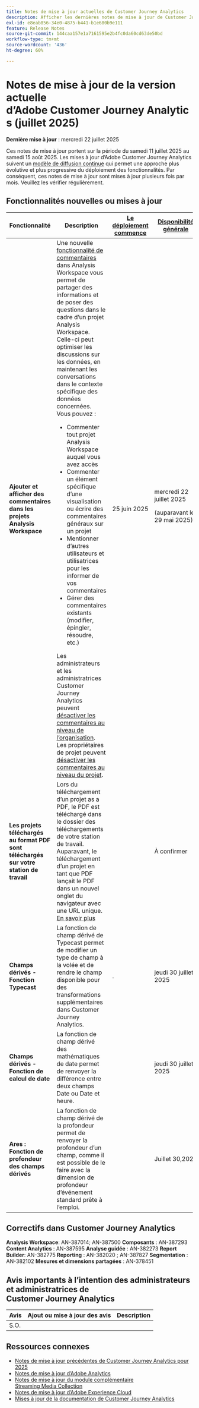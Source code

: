```yaml
---
title: Notes de mise à jour actuelles de Customer Journey Analytics
description: Afficher les dernières notes de mise à jour de Customer Journey Analytics
exl-id: e8eab856-34e0-4875-b441-b1e680b9e111
feature: Release Notes
source-git-commit: 144caa157e1a7161595e2b4fc0da60cd63de50bd
workflow-type: tm+mt
source-wordcount: '436'
ht-degree: 60%

---
```


# Notes de mise à jour de la version actuelle d’Adobe Customer Journey Analytics (juillet 2025)

**Dernière mise à jour** : mercredi 22 juillet 2025


Ces notes de mise à jour portent sur la période du samedi 11 juillet 2025 au samedi 15 août 2025. Les mises à jour d’Adobe Customer Journey Analytics suivent un [modèle de diffusion continue](releases.md) qui permet une approche plus évolutive et plus progressive du déploiement des fonctionnalités. Par conséquent, ces notes de mise à jour sont mises à jour plusieurs fois par mois. Veuillez les vérifier régulièrement.

## Fonctionnalités nouvelles ou mises à jour

| Fonctionnalité | Description | [Le déploiement commence](releases.md) | [Disponibilité générale](releases.md) |
| ----------- | ---------- | ------- | ---- |
| **Ajouter et afficher des commentaires dans les projets Analysis Workspace** | Une nouvelle [fonctionnalité de commentaires](https://experienceleague.adobe.com/fr/docs/analytics-platform/using/cja-workspace/build-workspace-project/comment-projects) dans Analysis Workspace vous permet de partager des informations et de poser des questions dans le cadre d’un projet Analysis Workspace. Celle-ci peut optimiser les discussions sur les données, en maintenant les conversations dans le contexte spécifique des données concernées. Vous pouvez : <ul><li>Commenter tout projet Analysis Workspace auquel vous avez accès</li><li>Commenter un élément spécifique d’une visualisation ou écrire des commentaires généraux sur un projet</li><li>Mentionner d’autres utilisateurs et utilisatrices pour les informer de vos commentaires</li><li>Gérer des commentaires existants (modifier, épingler, résoudre, etc.)</li></ul>Les administrateurs et les administratrices Customer Journey Analytics peuvent [désactiver les commentaires au niveau de l’organisation](https://experienceleague.adobe.com/fr/docs/analytics-platform/using/cja-workspace/user-preferences#ims-organization-preferences). Les propriétaires de projet peuvent [désactiver les commentaires au niveau du projet](https://experienceleague.adobe.com/fr/docs/analytics-platform/using/cja-workspace/build-workspace-project/create-projects). | 25 juin 2025 | mercredi 22 juillet 2025 <p>(auparavant le 29 mai 2025)</p> |
| **Les projets téléchargés au format PDF sont téléchargés sur votre station de travail** | Lors du téléchargement d’un projet as a PDF, le PDF est téléchargé dans le dossier des téléchargements de votre station de travail. Auparavant, le téléchargement d’un projet en tant que PDF lançait le PDF dans un nouvel onglet du navigateur avec une URL unique. [En savoir plus](https://experienceleague.adobe.com/fr/docs/analytics-platform/using/cja-workspace/export/download-send) | | À confirmer |
| **Champs dérivés - Fonction Typecast** | La fonction de champ dérivé de Typecast permet de modifier un type de champ à la volée et de rendre le champ disponible pour des transformations supplémentaires dans Customer Journey Analytics. | . | jeudi 30 juillet 2025 |
| **Champs dérivés - Fonction de calcul de date** | La fonction de champ dérivé des mathématiques de date permet de renvoyer la différence entre deux champs Date ou Date et heure. | | jeudi 30 juillet 2025 |
| **Ares : Fonction de profondeur des champs dérivés** | La fonction de champ dérivé de la profondeur permet de renvoyer la profondeur d’un champ, comme il est possible de le faire avec la dimension de profondeur d’événement standard prête à l’emploi. |  | Juillet 30,2025 |

## Correctifs dans Customer Journey Analytics

**Analysis Workspace**: AN-387014; AN-387500
**Composants** : AN-387293
**Content Analytics** : AN-387595
**Analyse guidée** : AN-382273
**Report Builder**: AN-382775
**Reporting** : AN-382020 ; AN-387827
**Segmentation** : AN-382102
**Mesures et dimensions partagées** : AN-378451


## Avis importants à l’intention des administrateurs et administratrices de Customer Journey Analytics

| Avis | Ajout ou mise à jour des avis | Description |
| --- | --- | --- |
| S.O. | | |

## Ressources connexes

* [Notes de mise à jour précédentes de Customer Journey Analytics pour 2025](/help/release-notes/2025.md)
* [Notes de mise à jour d’Adobe Analytics](https://experienceleague.adobe.com/docs/analytics/release-notes/latest.html?lang=fr)
* [Notes de mise à jour du module complémentaire Streaming Media Collection](https://experienceleague.adobe.com/docs/media-analytics/using/additional-resources/release-notes.html?lang=fr)
* [Notes de mise à jour d’Adobe Experience Cloud](https://experienceleague.adobe.com/docs/release-notes/experience-cloud/current.html?lang=fr)
* [Mises à jour de la documentation de Customer Journey Analytics](/help/release-notes/doc-changes.md)
